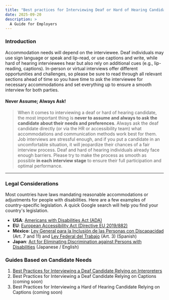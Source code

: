 ```yaml
---
title: "Best practices for Interviewing Deaf or Hard of Hearing Candidates"
date: 2025-09-20
description: >
  A Guide for Employers
---
```

### Introduction
Accommodation needs will depend on the interviewee. Deaf individuals may use sign language or speak and lip-read, or use captions and write, while hard of hearing interviewees hear but also rely on additional cues (e.g., lip-reading, captions). In-person or virtual interviews offer different opportunities and challenges, so please be sure to read through all relevant sections ahead of time so you have time to ask the interviewee for necessary accommodations and set everything up to ensure a smooth interview for both parties.

#### Never Assume; Always Ask!

> When it comes to interviewing a deaf or hard of hearing candidate, the most important thing is **never to assume and always to ask the candidate about their needs and preferences**. Always ask the deaf candidate directly (or via the HR or accessibility team) what accommodations and communication methods work best for them.
Job interviews are stressful enough, and if you put a candidate in an uncomfortable situation, it will jeopardize their chances of a fair interview process. Deaf and hard of hearing individuals already face enough barriers. Please try to make the process as smooth as possible **in each interview stage** to ensure their full participation and optimal performance.
---
### Legal Considerations

Most countries have laws mandating reasonable accommodations or adjustments for people with disabilities. Here are a few examples of country-specific legislation. A quick Google search will help you find your country's legislation.

- **USA**: [Americans with Disabilities Act (ADA)](https://www.ada.gov/) </br>
- **EU**: [European Accessibility Act (Directive EU 2019/882)](https://eur-lex.europa.eu/eli/dir/2019/882/oj/eng) </br>
- **México**: [Ley General para la Inclusión de las Personas con Discapacidad](https://www.diputados.gob.mx/LeyesBiblio/pdf/LGIPD.pdf) (Art. 7 and 11) and [Ley Federal del Trabajo](https://www.gob.mx/cms/uploads/attachment/file/156203/1044_Ley_Federal_del_Trabajo.pdf) (Art. 3) (Spanish)</br>
- **Japan**: [Act for Eliminating Discrimination against Persons with Disabilities](https://www.japaneselawtranslation.go.jp/en/laws/view/3052) (Japanese / English) </br>

### Guides Based on Candidate Needs

1. [Best Practices for Interviewing a Deaf Candidate Relying on Interpreters](best-practices-interviewing-deaf-candidate-relying-on-interpreters.md) </br>
2. Best Practices for Interviewing a Deaf Candidate Relying on Captions (coming soon)</br>
3. Best Practices for Interviewing a Hard of Hearing Candidate Relying on Captions (coming soon)